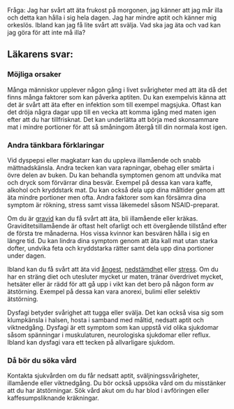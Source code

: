 Fråga: Jag har svårt att äta frukost på morgonen, jag känner att jag mår illa och detta kan hålla i sig hela dagen. Jag har mindre aptit och känner mig orkeslös. Ibland kan jag få lite svårt att svälja. Vad ska jag äta och vad kan jag göra för att inte må illa?

Läkarens svar:
--------------

### Möjliga orsaker

Många människor upplever någon gång i livet svårigheter med att äta då det finns många faktorer som kan påverka aptiten. Du kan exempelvis känna att det är svårt att äta efter en infektion som till exempel magsjuka. Oftast kan det dröja några dagar upp till en vecka att komma igång med maten igen efter att du har tillfrisknat. Det kan underlätta att börja med skonsammare mat i mindre portioner för att så småningom återgå till din normala kost igen.

### Andra tänkbara förklaringar

Vid dyspepsi eller magkatarr kan du uppleva illamående och snabb mättnadskänsla. Andra tecken kan vara rapningar, obehag eller smärta i övre delen av buken. Du kan behandla symptomen genom att undvika mat och dryck som förvärrar dina besvär. Exempel på dessa kan vara kaffe, alkohol och kryddstark mat. Du kan också dela upp dina måltider genom att äta mindre portioner men ofta. Andra faktorer som kan försämra dina symptom är rökning, stress samt vissa läkemedel såsom NSAID-preparat.

Om du är [gravid](https://www.kry.se/fakta/graviditet/ "gravid") kan du få svårt att äta, bli illamående eller kräkas. Graviditetsillamående är oftast helt ofarligt och ett övergående tillstånd efter de första tre månaderna. Hos vissa kvinnor kan besvären hålla i sig en längre tid. Du kan lindra dina symptom genom att äta kall mat utan starka dofter, undvika feta och kryddstarka rätter samt dela upp dina portioner under dagen.

Ibland kan du få svårt att äta vid [ångest](https://www.kry.se/fakta/angest-och-oro/ "angest"), [nedstämdhet](https://www.kry.se/fakta/depression-och-nedstamdhet/ "nedstamdhet") eller [stress](https://www.kry.se/fakta/stress/ "stress"). Om du har en sträng diet och utesluter mycket ur maten, tränar överdrivet mycket, hetsäter eller är rädd för att gå upp i vikt kan det bero på någon form av ätstörning. Exempel på dessa kan vara anorexi, bulimi eller selektiv ätstörning.

Dysfagi betyder svårighet att tugga eller svälja. Det kan också visa sig som klumpkänsla i halsen, hosta i samband med måltid, nedsatt aptit och viktnedgång. Dysfagi är ett symptom som kan uppstå vid olika sjukdomar såsom spänningar i muskulaturen, neurologiska sjukdomar eller reflux. Ibland kan dysfagi vara ett tecken på allvarligare sjukdom.

### Då bör du söka vård

Kontakta sjukvården om du får nedsatt aptit, sväljningssvårigheter, illamående eller viktnedgång. Du bör också uppsöka vård om du misstänker att du har ätstörningar. Sök vård akut om du har blod i avföringen eller kaffesumpsliknande kräkningar.